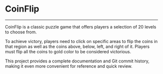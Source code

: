 # CoinFlip

---

CoinFlip is a classic puzzle game that offers players a selection of 20 levels to choose from.

To achieve victory, players need to click on specific areas to flip the coins in that region as well as the coins above, below, left, and right of it. Players must flip all the coins to gold color to be considered victorious.

This project provides a complete documentation and Git commit history, making it even more convenient for reference and quick review.









